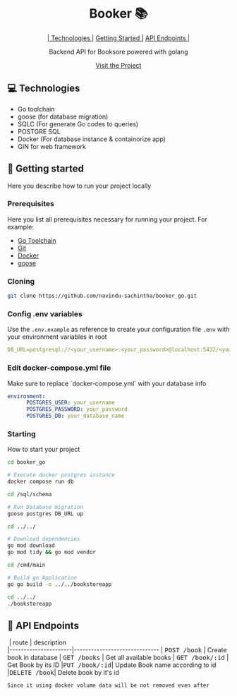                      
<h1 align="center" style="font-weight: bold;">Booker 📚</h1>

<p align="center">
<a href="#tech">| Technologies |</a>
<a href="#started">Getting Started |</a>
<a href="#routes">API Endpoints |</a> 
</p>


<p align="center">Backend API for Booksore powered with golang</p>


<p align="center">
<a href="https://github.com/navindu-sachintha/booker_go">Visit the Project</a>
</p>
 
<h2 id="technologies">💻 Technologies</h2>

- Go toolchain
- goose (for database migration)
- SQLC (For generate Go codes to queries)
- POSTGRE SQL
- Docker (For database instance & containorize app)
- GIN for web framework
 
<h2 id="started">🚀 Getting started</h2>

Here you describe how to run your project locally
 
<h3>Prerequisites</h3>

Here you list all prerequisites necessary for running your project. For example:

- [Go Toolchain](https://go.dev/)
- [Git](https://git-scm.com/)
- [Docker](https://docs.docker.com/)
- [goose](https://pressly.github.io/goose/)
 
<h3>Cloning</h3>


```bash
git clone https://github.com/navindu-sachintha/booker_go.git
```
 
<h3>Config .env variables</h2>

Use the `.env.example` as reference to create your configuration file `.env` with your environment variables in root

```yaml
DB_URL=postgresql://<your_username>:<your_password>@localhost:5432/<your_db_name>?sslmode=disable
```
<h3>Edit docker-compose.yml file</h3>
Make sure to replace `docker-compose.yml` with your database info

```yaml
environment:
      POSTGRES_USER: your_username
      POSTGRES_PASSWORD: your_password
      POSTGRES_DB: your_database_name
```
 
<h3>Starting</h3>

How to start your project

```bash
cd booker_go

# Execute docker postgres instance
docker compose run db

cd /sql/schema

# Run Database migration
goose postgres DB_URL up

cd ../../

# Download dependencies
go mod download
go mod tidy && go mod vendor

cd /cmd/main

# Build go Application
go go build -o ../../bookstoreapp

cd ../../
./bookstoreapp
```
 
<h2 id="routes">📍 API Endpoints</h2>

​
| route               | description                                          
|----------------------|------------------------------
| <kbd>POST /book</kbd>     | Create book in database 
| <kbd>GET /books</kbd>     | Get all available books 
| <kbd>GET /book/:id</kbd> | Get Book by its ID
|<kbd>PUT /book/:id</kbd>| Update Book name according to id
|<kbd>DELETE /book</kbd>| Delete book by it's id

`Since it using docker volume data will be not removed even after `